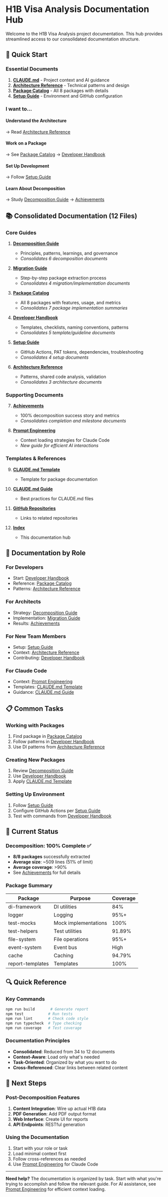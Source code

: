 # H1B Visa Analysis Documentation Hub

Welcome to the H1B Visa Analysis project documentation. This hub provides streamlined access to our consolidated documentation structure.

## 🚀 Quick Start

### Essential Documents
1. **[CLAUDE.md](/CLAUDE.md)** - Project context and AI guidance
2. **[Architecture Reference](./architecture-reference.md)** - Technical patterns and design
3. **[Package Catalog](./package-catalog.md)** - All 8 packages with details
4. **[Setup Guide](./setup-guide.md)** - Environment and GitHub configuration

### I want to...

#### **Understand the Architecture**
→ Read [Architecture Reference](./architecture-reference.md)

#### **Work on a Package**
→ See [Package Catalog](./package-catalog.md) → [Developer Handbook](./developer-handbook.md)

#### **Set Up Development**
→ Follow [Setup Guide](./setup-guide.md)

#### **Learn About Decomposition**
→ Study [Decomposition Guide](./decomposition-guide.md) → [Achievements](./achievements.md)

## 📚 Consolidated Documentation (12 Files)

### Core Guides

1. **[Decomposition Guide](./decomposition-guide.md)**
   - Principles, patterns, learnings, and governance
   - *Consolidates 6 decomposition documents*

2. **[Migration Guide](./migration-guide.md)**
   - Step-by-step package extraction process
   - *Consolidates 4 migration/implementation documents*

3. **[Package Catalog](./package-catalog.md)**
   - All 8 packages with features, usage, and metrics
   - *Consolidates 7 package implementation summaries*

4. **[Developer Handbook](./developer-handbook.md)**
   - Templates, checklists, naming conventions, patterns
   - *Consolidates 5 template/guideline documents*

5. **[Setup Guide](./setup-guide.md)**
   - GitHub Actions, PAT tokens, dependencies, troubleshooting
   - *Consolidates 4 setup documents*

6. **[Architecture Reference](./architecture-reference.md)**
   - Patterns, shared code analysis, validation
   - *Consolidates 3 architecture documents*

### Supporting Documents

7. **[Achievements](./achievements.md)**
   - 100% decomposition success story and metrics
   - *Consolidates completion and milestone documents*

8. **[Prompt Engineering](./prompt-engineering.md)**
   - Context loading strategies for Claude Code
   - *New guide for efficient AI interactions*

### Templates & References

9. **[CLAUDE.md Template](./claude-md-template.md)**
   - Template for package documentation

10. **[CLAUDE.md Guide](./claude-md-guide.md)**
    - Best practices for CLAUDE.md files

11. **[GitHub Repositories](./github-repositories.md)**
    - Links to related repositories

12. **[Index](./index.md)**
    - This documentation hub

## 👥 Documentation by Role

### For Developers
- Start: [Developer Handbook](./developer-handbook.md)
- Reference: [Package Catalog](./package-catalog.md)
- Patterns: [Architecture Reference](./architecture-reference.md)

### For Architects
- Strategy: [Decomposition Guide](./decomposition-guide.md)
- Implementation: [Migration Guide](./migration-guide.md)
- Results: [Achievements](./achievements.md)

### For New Team Members
- Setup: [Setup Guide](./setup-guide.md)
- Context: [Architecture Reference](./architecture-reference.md)
- Contributing: [Developer Handbook](./developer-handbook.md)

### For Claude Code
- Context: [Prompt Engineering](./prompt-engineering.md)
- Templates: [CLAUDE.md Template](./claude-md-template.md)
- Guidance: [CLAUDE.md Guide](./claude-md-guide.md)

## 📋 Common Tasks

### Working with Packages
1. Find package in [Package Catalog](./package-catalog.md)
2. Follow patterns in [Developer Handbook](./developer-handbook.md)
3. Use DI patterns from [Architecture Reference](./architecture-reference.md)

### Creating New Packages
1. Review [Decomposition Guide](./decomposition-guide.md#quick-decision-tree)
2. Use [Developer Handbook](./developer-handbook.md#package-creation-process)
3. Apply [CLAUDE.md Template](./claude-md-template.md)

### Setting Up Environment
1. Follow [Setup Guide](./setup-guide.md#initial-setup)
2. Configure GitHub Actions per [Setup Guide](./setup-guide.md#github-actions)
3. Test with commands from [Developer Handbook](./developer-handbook.md)

## 🎯 Current Status

### Decomposition: 100% Complete ✅
- **8/8 packages** successfully extracted
- **Average size**: ~509 lines (51% of limit)
- **Average coverage**: >90%
- See [Achievements](./achievements.md) for full details

### Package Summary
| Package | Purpose | Coverage |
|---------|---------|----------|
| di-framework | DI utilities | 84% |
| logger | Logging | 95%+ |
| test-mocks | Mock implementations | 100% |
| test-helpers | Test utilities | 91.89% |
| file-system | File operations | 95%+ |
| event-system | Event bus | High |
| cache | Caching | 94.79% |
| report-templates | Templates | 100% |

## 🔍 Quick Reference

### Key Commands
```bash
npm run build       # Generate report
npm test           # Run tests
npm run lint       # Check code style
npm run typecheck  # Type checking
npm run coverage   # Test coverage
```

### Documentation Principles
- **Consolidated**: Reduced from 34 to 12 documents
- **Context-Aware**: Load only what's needed
- **Task-Oriented**: Organized by what you want to do
- **Cross-Referenced**: Clear links between related content

## 🚀 Next Steps

### Post-Decomposition Features
1. **Content Integration**: Wire up actual H1B data
2. **PDF Generation**: Add PDF output format
3. **Web Interface**: Create UI for reports
4. **API Endpoints**: RESTful generation

### Using the Documentation
1. Start with your role or task
2. Load minimal context first
3. Follow cross-references as needed
4. Use [Prompt Engineering](./prompt-engineering.md) for Claude Code

---

**Need help?** The documentation is organized by task. Start with what you're trying to accomplish and follow the relevant guide. For AI assistance, see [Prompt Engineering](./prompt-engineering.md) for efficient context loading.